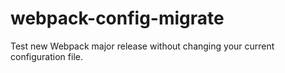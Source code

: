 # webpack-config-migrate
Test new Webpack major release without changing your current configuration file.
